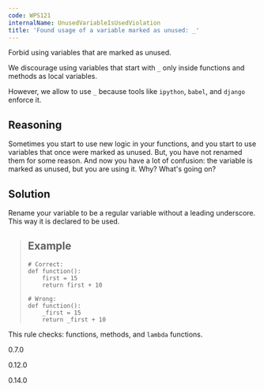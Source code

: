 ```yaml
---
code: WPS121
internalName: UnusedVariableIsUsedViolation
title: 'Found usage of a variable marked as unused: _'
---
```


Forbid using variables that are marked as unused.

We discourage using variables that start with `_` only inside functions
and methods as local variables.

However, we allow to use `_` because tools like `ipython`, `babel`, and
`django` enforce it.

## Reasoning
Sometimes you start to use new logic in your functions, and you
start to use variables that once were marked as unused. But, you
have not renamed them for some reason. And now you have a lot of
confusion: the variable is marked as unused, but you are using it.
Why? What's going on?

## Solution
Rename your variable to be a regular variable without a leading
underscore. This way it is declared to be used.

> ## Example
> 
>     # Correct:
>     def function():
>         first = 15
>         return first + 10
>     
>     # Wrong:
>     def function():
>         _first = 15
>         return _first + 10

This rule checks: functions, methods, and `lambda` functions.

<div class="versionadded">

0.7.0

</div>

<div class="versionchanged">

0.12.0

</div>

<div class="versionchanged">

0.14.0

</div>